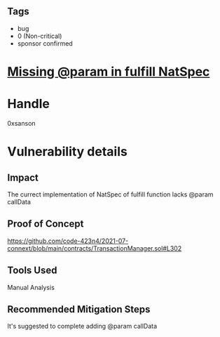 ## Tags

- bug
- 0 (Non-critical)
- sponsor confirmed

# [Missing @param in fulfill NatSpec](https://github.com/code-423n4/2021-07-connext-findings/issues/64) 

# Handle

0xsanson


# Vulnerability details

## Impact
The currect implementation of NatSpec of fulfill function lacks @param callData

## Proof of Concept
https://github.com/code-423n4/2021-07-connext/blob/main/contracts/TransactionManager.sol#L302

## Tools Used
Manual Analysis

## Recommended Mitigation Steps
It's suggested to complete adding @param callData


